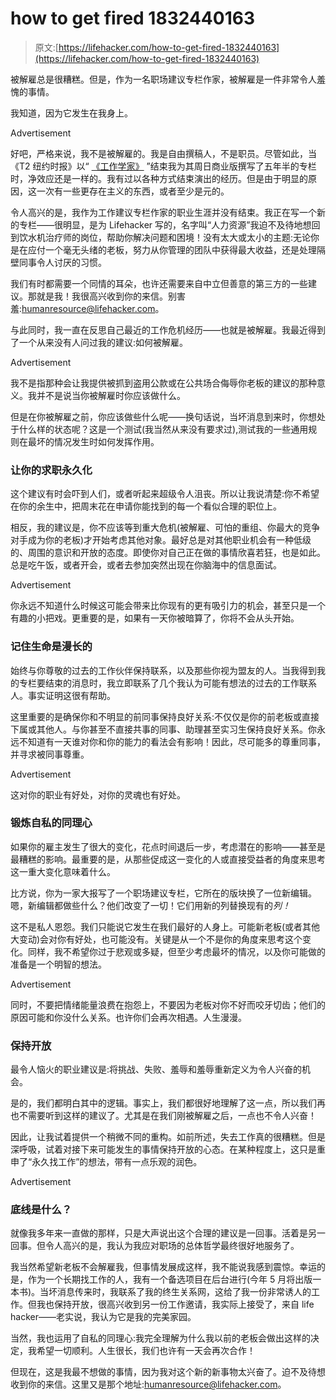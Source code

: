 # how to get fired 1832440163

> 原文:[https://lifehacker.com/how-to-get-fired-1832440163](https://lifehacker.com/how-to-get-fired-1832440163)

被解雇总是很糟糕。但是，作为一名职场建议专栏作家，被解雇是一件非常令人羞愧的事情。

我知道，因为它发生在我身上。

<label class="bxm4mm-13 juykRM">Advertisement</label>

好吧，严格来说，我不是被解雇的。我是自由撰稿人，不是职员。尽管如此，当《T2 纽约时报》以“ [《工作学家》](http://robwalker.net/workologist/) ”结束我为其周日商业版撰写了五年半的专栏时，净效应还是一样的。我有过以各种方式结束演出的经历。但是由于明显的原因，这一次有一些更存在主义的东西，或者至少是元的。

令人高兴的是，我作为工作建议专栏作家的职业生涯并没有结束。我正在写一个新的专栏——很明显，是为 Lifehacker 写的，名字叫“人力资源”我迫不及待地想回到饮水机治疗师的岗位，帮助你解决问题和困境！没有太大或太小的主题:无论你是在应付一个毫无头绪的老板，努力从你管理的团队中获得最大收益，还是处理隔壁同事令人讨厌的习惯。

我们有时都需要一个同情的耳朵，也许还需要来自中立但善意的第三方的一些建议。那就是我！我很高兴收到你的来信。别害羞:[humanresource@lifehacker.com](mailto:humanresource@lifehacker.com)。

与此同时，我一直在反思自己最近的工作危机经历——也就是被解雇。我最近得到了一个从来没有人问过我的建议:如何被解雇。

<label class="bxm4mm-13 juykRM">Advertisement</label>

我不是指那种会让我提供被抓到盗用公款或在公共场合侮辱你老板的建议的那种意义。我并不是说当你被解雇时你应该做什么。

但是在你被解雇之前，你应该做些什么呢——换句话说，当坏消息到来时，你想处于什么样的状态呢？这是一个测试(我当然从来没有要求过),测试我的一些通用规则在最坏的情况发生时如何发挥作用。

### **让你的求职永久化**

这个建议有时会吓到人们，或者听起来超级令人沮丧。所以让我说清楚:你不希望在你的余生中，把周末花在申请你能找到的每一个看似合理的职位上。

相反，我的建议是，你不应该等到重大危机(被解雇、可怕的重组、你最大的竞争对手成为你的老板)才开始考虑其他对象。最好总是对其他职业机会有一种低级的、周围的意识和开放的态度。即使你对自己正在做的事情欣喜若狂，也是如此。总是吃午饭，或者开会，或者去参加突然出现在你脑海中的信息面试。

<label class="bxm4mm-13 juykRM">Advertisement</label>

你永远不知道什么时候这可能会带来比你现有的更有吸引力的机会，甚至只是一个有趣的小把戏。更重要的是，如果有一天你被暗算了，你将不会从头开始。

### **记住生命是漫长的**

始终与你尊敬的过去的工作伙伴保持联系，以及那些你视为盟友的人。当我得到我的专栏要结束的消息时，我立即联系了几个我认为可能有想法的过去的工作联系人。事实证明这很有帮助。

这里重要的是确保你和不明显的前同事保持良好关系:不仅仅是你的前老板或直接下属或其他人。与你甚至不直接共事的同事、助理甚至实习生保持良好关系。你永远不知道有一天谁对你和你的能力的看法会有影响！因此，尽可能多的尊重同事，并寻求被同事尊重。

<label class="bxm4mm-13 juykRM">Advertisement</label>

这对你的职业有好处，对你的灵魂也有好处。

### **锻炼自私的同理心**

如果你的雇主发生了很大的变化，花点时间退后一步，考虑潜在的影响——甚至是最糟糕的影响。最重要的是，从那些促成这一变化的人或直接受益者的角度来思考这一重大变化意味着什么。

比方说，你为一家大报写了一个职场建议专栏，它所在的版块换了一位新编辑。嗯，新编辑都做些什么？他们改变了一切！它们用新的列替换现有的*列！* 

这不是私人恩怨。我们只能说它发生在我们最好的人身上。可能新老板(或者其他大变动)会对你有好处，也可能没有。关键是从一个不是你的角度来思考这个变化。同样，我不希望你过于悲观或多疑，但至少考虑最坏的情况，以及你可能做的准备是一个明智的想法。

<label class="bxm4mm-13 juykRM">Advertisement</label>

同时，不要把情绪能量浪费在抱怨上，不要因为老板对你不好而咬牙切齿；他们的原因可能和你没什么关系。也许你们会再次相遇。人生漫漫。

### **保持开放**

最令人恼火的职业建议是:将挑战、失败、羞辱和羞辱重新定义为令人兴奋的机会。

是的，我们都明白其中的逻辑。事实上，我们都很好地理解了这一点，所以我们再也不需要听到这样的建议了。尤其是在我们刚被解雇之后，一点也不令人兴奋！

因此，让我试着提供一个稍微不同的重构。如前所述，失去工作真的很糟糕。但是深呼吸，试着对接下来可能发生的事情保持开放的心态。在某种程度上，这只是重申了“永久找工作”的想法，带有一点乐观的润色。

<label class="bxm4mm-13 juykRM">Advertisement</label>

### **底线是什么？**

就像我多年来一直做的那样，只是大声说出这个合理的建议是一回事。活着是另一回事。但令人高兴的是，我认为我应对职场的总体哲学最终很好地服务了。

我当然希望新老板不会解雇我，但事情发展成这样，我不能说我感到震惊。幸运的是，作为一个长期找工作的人，我有一个备选项目在后台进行(今年 5 月将出版一本书)。当坏消息传来时，我联系了我的终生关系网，这给了我一份非常诱人的工作。但我也保持开放，很高兴收到另一份工作邀请，我实际上接受了，来自 life hacker——老实说，我认为它是我的完美家园。

当然，我也运用了自私的同理心:我完全理解为什么我以前的老板会做出这样的决定，我希望一切顺利。人生很长，我们也许有一天会再次合作！

但现在，这是我最不想做的事情，因为我对这个新的新事物太兴奋了。迫不及待想收到你的来信。这里又是那个地址:[humanresource@lifehacker.com](mailto:humanresource@lifehacker.com)。